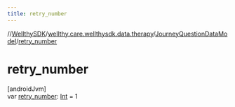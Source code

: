 ```yaml
---
title: retry_number
---
```

//[WellthySDK](../../../index.html)/[wellthy.care.wellthysdk.data.therapy](../index.html)/[JourneyQuestionDataModel](index.html)/[retry_number](retry_number.html)



# retry_number



[androidJvm]\
var [retry_number](retry_number.html): [Int](https://kotlinlang.org/api/latest/jvm/stdlib/kotlin/-int/index.html) = 1




